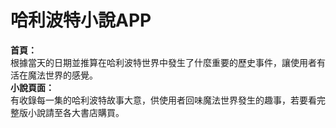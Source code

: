 # 哈利波特小說APP
<b>首頁：</b></br>
根據當天的日期並推算在哈利波特世界中發生了什麼重要的歷史事件，讓使用者有活在魔法世界的感覺。<br>
<b>小說頁面：</b></br>
有收錄每一集的哈利波特故事大意，供使用者回味魔法世界發生的趣事，若要看完整版小說請至各大書店購買。

